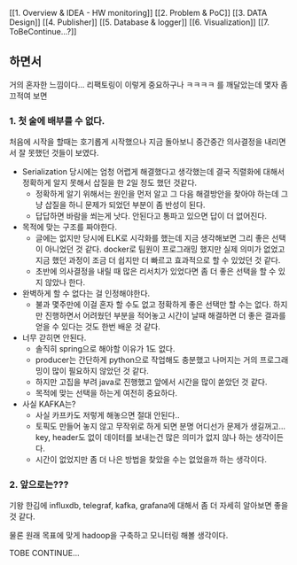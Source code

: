 [[1. Overview & IDEA - HW monitoring]]
[[2. Problem &  PoC]]
[[3. DATA Design]]
[[4. Publisher]]
[[5. Database & logger]]
[[6. Visualization]]
[[7. ToBeContinue...?]]

## 하면서

거의 혼자한 느낌이다... 리팩토링이 이렇게 중요하구나 ㅋㅋㅋㅋ 를 깨달았는데 몇자 좀 끄적여 보면

### 1. 첫 술에 배부를 수 없다.

처음에 시작을 할때는 호기롭게 시작했으나 지금 돌아보니 중간중간 의사결정을 내리면서 잘 못했던 것들이 보였다.

* Serialization 당시에는 엄청 어렵게 해결했다고 생각했는데 결국 직렬화에 대해서 정확하게 알지 못해서 삽질을 한 2일 정도 했던 것같다. 
	* 정확하게 알기 위해서는 원인을 먼저 알고 그 다음 해결방안을 찾아야 하는데 그냥 삽질을 하니 문제가 되었던 부분이 좀 반성이 된다.
	* 답답하면 바람을 쐬는게 낫다. 안된다고 통파고 있으면 답이 더 없어진다.
* 목적에 맞는 구조를 짜야한다.
	* 글에는 없지만 당시에 ELK로 시각화를 했는데 지금 생각해보면 그리 좋은 선택이 아니었던 것 같다. docker로 팀원이 프로그래밍 했지만 실제 의미가 없었고 지금 했던 과정이 조금 더 쉽지만 더 빠르고 효과적으로 할 수 있었던 것 같다.
	* 초반에 의사결정을 내릴 때 많은 리서치가 있었다면 좀 더 좋은 선택을 할 수 있지 않았나 한다.
* 완벽하게 할 수 없다는 걸 인정해야한다.
	* 불과 몇주만에 이걸 혼자 할 수도 없고 정확하게 좋은 선택만 할 수는 없다. 하지만 진행하면서 어려웠던 부분을 적어놓고 시간이 날때 해결하면 더 좋은 결과를 얻을 수 있다는 것도 한번 배운 것 같다.
* 너무 갇히면 안된다.
	* 솔직히 spring으로 해야할 이유가 1도 없다.
	* producer는 간단하게 python으로 작업해도 충분했고 나머지는 거의 프로그래밍이 많이 필요하지 않았던 것 같다.
	* 하지만 고집을 부려 java로 진행했고 앞에서 시간을 많이 쏟았던 것 같다. 
	* 목적에 맞는 선택을 하는게 여전히 중요하다.
* 사실 KAFKA는?
	* 사실 카프카도 저렇게 해놓으면 절대 안된다..
	* 토픽도 만들어 놓지 않고 무작위로 하게 되면 분명 어디선가 문제가 생길꺼고... key, header도 없이 데이터를 보내는건 많은 의미가 없지 않나 하는 생각이든다. 
	* 시간이 없었지만 좀 더 나은 방법을 찾았을 수는 없었을까 하는 생각이다.

### 2. 앞으로는???

기왕 한김에 influxdb, telegraf, kafka, grafana에 대해서 좀 더 자세히 알아보면 좋을 것 같다.

물론 원래 목표에 맞게 hadoop을 구축하고 모니터링 해볼 생각이다.

TOBE CONTINUE...